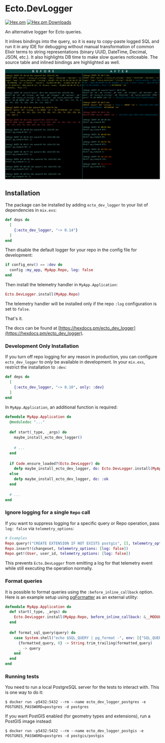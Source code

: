# Ecto.DevLogger

[![Hex.pm](https://img.shields.io/hexpm/v/ecto_dev_logger.svg)](https://hex.pm/packages/ecto_dev_logger)
[![Hex.pm Downloads](https://img.shields.io/hexpm/dt/ecto_dev_logger)](https://hex.pm/packages/ecto_dev_logger)

An alternative logger for Ecto queries.

It inlines bindings into the query, so it is easy to copy-paste logged SQL and run it in any IDE for debugging without
manual transformation of common Elixir terms to string representations (binary UUID, DateTime, Decimal, JSON, etc.).
It also highlights DB time to make slow queries noticeable. The source table and inlined bindings are highlighted as well.

![before and after](./assets/screenshot.png)


## Installation

The package can be installed by adding `ecto_dev_logger` to your list of dependencies in `mix.exs`:

```elixir
def deps do
  [
    {:ecto_dev_logger, "~> 0.14"}
  ]
end
```

Then disable the default logger for your repo in the config file for development:
```elixir
if config_env() == :dev do
  config :my_app, MyApp.Repo, log: false
end
```
Then install the telemetry handler in `MyApp.Application`:
```elixir
Ecto.DevLogger.install(MyApp.Repo)
```
The telemetry handler will be installed only if the repo `:log` configuration is set to `false`.

That's it.

The docs can be found at [https://hexdocs.pm/ecto_dev_logger](https://hexdocs.pm/ecto_dev_logger).

### Development Only Installation

If you turn off repo logging for any reason in production, you can configure `ecto_dev_logger` to *only* be available
in development. In your `mix.exs`, restrict the installation to `:dev`:

```elixir
def deps do
  [
    {:ecto_dev_logger, "~> 0.10", only: :dev}
  ]
end
```

In `MyApp.Application`, an additional function is required:

```elixir
defmodule MyApp.Application do
  @moduledoc "..."

  def start(_type, _args) do
    maybe_install_ecto_dev_logger()

    # ...
  end

  if Code.ensure_loaded?(Ecto.DevLogger) do
    defp maybe_install_ecto_dev_logger, do: Ecto.DevLogger.install(MyApp.Repo)
  else
    defp maybe_install_ecto_dev_logger, do: :ok
  end

  # ...
end
```

### Ignore logging for a single `Repo` call

If you want to suppress logging for a specific query or Repo operation, pass `log: false` via `telemetry_options`:

```elixir
# Examples
Repo.query!("CREATE EXTENSION IF NOT EXISTS postgis", [], telemetry_options: [log: false])
Repo.insert!(changeset, telemetry_options: [log: false])
Repo.get!(User, user_id, telemetry_options: [log: false])
```

This prevents `Ecto.DevLogger` from emitting a log for that telemetry event while still executing the operation normally.

### Format queries

It is possible to format queries using the `:before_inline_callback` option.
Here is an example setup using [pgFormatter](https://github.com/darold/pgFormatter) as an external utility:
```elixir
defmodule MyApp.Application do
  def start(_type, _args) do
    Ecto.DevLogger.install(MyApp.Repo, before_inline_callback: &__MODULE__.format_sql_query/1)
  end

  def format_sql_query(query) do
    case System.shell("echo $SQL_QUERY | pg_format -", env: [{"SQL_QUERY", query}], stderr_to_stdout: true) do
      {formatted_query, 0} -> String.trim_trailing(formatted_query)
      _ -> query
    end
  end
end
```

### Running tests

You need to run a local PostgreSQL server for the tests to interact with. This is one way to do it:

```console
$ docker run -p5432:5432 --rm --name ecto_dev_logger_postgres -e POSTGRES_PASSWORD=postgres -d postgres
```

If you want PostGIS enabled (for geometry types and extensions), run a PostGIS image instead:

```console
$ docker run -p5432:5432 --rm --name ecto_dev_logger_postgis -e POSTGRES_PASSWORD=postgres -d postgis/postgis
```
